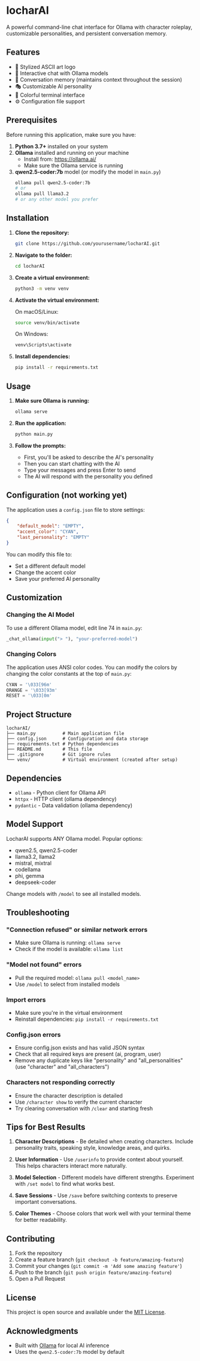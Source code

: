 # locharAI

A powerful command-line chat interface for Ollama with character roleplay, customizable personalities, and persistent conversation memory.

## Features

- 🎨 Stylized ASCII art logo
- 💬 Interactive chat with Ollama models
- 🧠 Conversation memory (maintains context throughout the session)
- 🎭 Customizable AI personality
- 🌈 Colorful terminal interface
- ⚙️ Configuration file support

## Prerequisites

Before running this application, make sure you have:

1. **Python 3.7+** installed on your system
2. **Ollama** installed and running on your machine
   - Install from: https://ollama.ai/
   - Make sure the Ollama service is running
3. **qwen2.5-coder:7b** model (or modify the model in `main.py`)
   ```bash
   ollama pull qwen2.5-coder:7b
   # or
   ollama pull llama3.2
   # or any other model you prefer
   ```

## Installation

1. **Clone the repository:**

   ```bash
   git clone https://github.com/yourusername/locharAI.git
   ```

2. **Navigate to the folder:**
   ```bash
   cd locharAI
   ```

2. **Create a virtual environment:**
   ```bash
   python3 -m venv venv
   ```

3. **Activate the virtual environment:**
   
   On macOS/Linux:
   ```bash
   source venv/bin/activate
   ```
   
   On Windows:
   ```bash
   venv\Scripts\activate
   ```

4. **Install dependencies:**
   ```bash
   pip install -r requirements.txt
   ```

## Usage

1. **Make sure Ollama is running:**

   ```bash
   ollama serve
   ```

3. **Run the application:**

   ```bash
   python main.py
   ```

3. **Follow the prompts:**
   - First, you'll be asked to describe the AI's personality
   - Then you can start chatting with the AI
   - Type your messages and press Enter to send
   - The AI will respond with the personality you defined

## Configuration (not working yet)

The application uses a `config.json` file to store settings:

```json
{
    "default_model": "EMPTY",
    "accent_color": "CYAN", 
    "last_personality": "EMPTY"
}
```

You can modify this file to:
- Set a different default model
- Change the accent color
- Save your preferred AI personality

## Customization

### Changing the AI Model

To use a different Ollama model, edit line 74 in `main.py`:

```python
_chat_ollama(input("> "), "your-preferred-model")
```

### Changing Colors

The application uses ANSI color codes. You can modify the colors by changing the color constants at the top of `main.py`:

```python
CYAN = '\033[96m'
ORANGE = '\033[93m'
RESET = '\033[0m'
```

## Project Structure

```
locharAI/
├── main.py          # Main application file
├── config.json      # Configuration and data storage
├── requirements.txt # Python dependencies
├── README.md        # This file
├── .gitignore       # Git ignore rules
└── venv/            # Virtual environment (created after setup)
```

## Dependencies

- `ollama` - Python client for Ollama API
- `httpx` - HTTP client (ollama dependency)
- `pydantic` - Data validation (ollama dependency)

## Model Support

LocharAI supports ANY Ollama model. Popular options:
- qwen2.5, qwen2.5-coder
- llama3.2, llama2
- mistral, mixtral
- codellama
- phi, gemma
- deepseek-coder

Change models with `/model` to see all installed models.

## Troubleshooting

### "Connection refused" or similar network errors
- Make sure Ollama is running: `ollama serve`
- Check if the model is available: `ollama list`

### "Model not found" errors
- Pull the required model: `ollama pull <model_name>`
- Use `/model` to select from installed models

### Import errors
- Make sure you're in the virtual environment
- Reinstall dependencies: `pip install -r requirements.txt`

### Config.json errors
- Ensure config.json exists and has valid JSON syntax
- Check that all required keys are present (ai, program, user)
- Remove any duplicate keys like "personality" and "all_personalities" (use "character" and "all_characters")

### Characters not responding correctly
- Ensure the character description is detailed
- Use `/character show` to verify the current character
- Try clearing conversation with `/clear` and starting fresh

## Tips for Best Results

1. **Character Descriptions** - Be detailed when creating characters. Include personality traits, speaking style, knowledge areas, and quirks.

2. **User Information** - Use `/userinfo` to provide context about yourself. This helps characters interact more naturally.

3. **Model Selection** - Different models have different strengths. Experiment with `/set model` to find what works best.

4. **Save Sessions** - Use `/save` before switching contexts to preserve important conversations.

5. **Color Themes** - Choose colors that work well with your terminal theme for better readability.

## Contributing

1. Fork the repository
2. Create a feature branch (`git checkout -b feature/amazing-feature`)
3. Commit your changes (`git commit -m 'Add some amazing feature'`)
4. Push to the branch (`git push origin feature/amazing-feature`)
5. Open a Pull Request

## License

This project is open source and available under the [MIT License](LICENSE).

## Acknowledgments

- Built with [Ollama](https://ollama.ai/) for local AI inference
- Uses the `qwen2.5-coder:7b` model by default